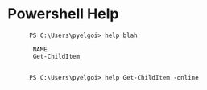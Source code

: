 # Powershell Help

          
          
          PS C:\Users\pyelgoi> help blah

           NAME
           Get-ChildItem
        
          
          PS C:\Users\pyelgoi> help Get-ChildItem -online  
